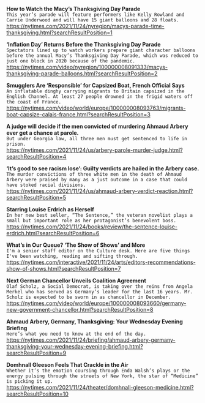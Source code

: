 **How to Watch the Macy’s Thanksgiving Day Parade**\
`This year’s parade will feature performers like Kelly Rowland and Carrie Underwood and will have 15 giant balloons and 28 floats.`\
https://nytimes.com/2021/11/24/nyregion/macys-parade-time-thanksgiving.html?searchResultPosition=1

**‘Inflation Day’ Returns Before the Thanksgiving Day Parade**\
`Spectators lined up to watch workers prepare giant character balloons before the annual Macy’s Thanksgiving Day Parade, which was reduced to just one block in 2020 because of the pandemic.`\
https://nytimes.com/video/nyregion/100000008091333/macys-thanksgiving-parade-balloons.html?searchResultPosition=2

**Smugglers Are ‘Responsible’ for Capsized Boat, French Official Says**\
`An inflatable dinghy carrying migrants to Britain capsized in the English Channel. At least 27 people drowned in the frigid waters off the coast of France.`\
https://nytimes.com/video/world/europe/100000008093763/migrants-boat-capsize-calais-france.html?searchResultPosition=3

**A judge will decide if the men convicted of murdering Ahmaud Arbery ever get a chance at parole.**\
`But under Georgia law, all three men must get sentenced to life in prison.`\
https://nytimes.com/2021/11/24/us/arbery-parole-murder-judge.html?searchResultPosition=4

**‘It’s good to see racism lose’: Guilty verdicts are hailed in the Arbery case.**\
`The murder convictions of three white men in the death of Ahmaud Arbery were praised by many as a just outcome in a case that could have stoked racial divisions.`\
https://nytimes.com/2021/11/24/us/ahmaud-arbery-verdict-reaction.html?searchResultPosition=5

**Starring Louise Erdrich as Herself**\
`In her new best seller, “The Sentence,” the veteran novelist plays a small but important role as her protagonist’s benevolent boss.`\
https://nytimes.com/2021/11/24/books/review/the-sentence-louise-erdrich.html?searchResultPosition=6

**What’s in Our Queue? ‘The Show of Shows’ and More**\
`I'm a senior staff editor on the Culture desk. Here are five things I've been watching, reading and sifting through.`\
https://nytimes.com/interactive/2021/11/24/arts/editors-recommendations-show-of-shows.html?searchResultPosition=7

**Next German Chancellor Unveils Coalition Agreement**\
`Olaf Scholz, a Social Democrat, is taking over the reins from Angela Merkel who has served as Germany’s leader for the last 16 years. Mr. Scholz is expected to be sworn in as chancellor in December.`\
https://nytimes.com/video/world/europe/100000008093660/germany-new-government-chancellor.html?searchResultPosition=8

**Ahmaud Arbery, Germany, Thanksgiving: Your Wednesday Evening Briefing**\
`Here’s what you need to know at the end of the day.`\
https://nytimes.com/2021/11/24/briefing/ahmaud-arbery-germany-thanksgiving-your-wednesday-evening-briefing.html?searchResultPosition=9

**Domhnall Gleeson Feels That Crackle in the Air**\
`Whether it’s the emotion coursing through Enda Walsh’s plays or the energy pulsing through the streets of New York, the star of “Medicine” is picking it up.`\
https://nytimes.com/2021/11/24/theater/domhnall-gleeson-medicine.html?searchResultPosition=10

